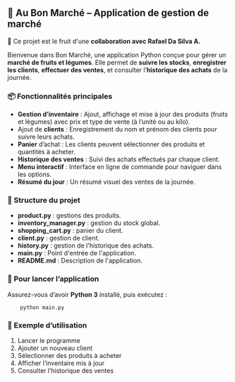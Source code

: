 ## 🛒 Au Bon Marché – Application de gestion de marché

🤝 Ce projet est le fruit d'une **collaboration avec Rafael Da Silva A.** 

Bienvenue dans Bon Marché, une application Python conçue pour gérer un **marché de fruits et légumes**.
Elle permet de **suivre les stocks**, **enregistrer les clients**, **effectuer des ventes**, et consulter l’**historique des achats** de la journée.

### 📦 Fonctionnalités principales
- **Gestion d’inventaire** : Ajout, affichage et mise à jour des produits (fruits et légumes) avec prix et type de vente (à l’unité ou au kilo).
- Ajout de **clients** : Enregistrement du nom et prénom des clients pour suivre leurs achats.
- **Panier** d’achat : Les clients peuvent sélectionner des produits et quantités à acheter.
- **Historique des ventes** : Suivi des achats effectués par chaque client.
- **Menu interactif** : Interface en ligne de commande pour naviguer dans les options.
- **Résumé du jour** : Un résumé visuel des ventes de la journée.

### 🧱 Structure du projet
- **product.py** : gestions des produits.
- **inventory_manager.py** : gestion du stock global.
- **shopping_cart.py** : panier du client.
- **client.py** : gestion de client.
- **history.py** : gestion de l'historique des achats.
- **main.py** : Point d'entrée de l'application.
- **README.md** : Description de l'application.

### 🚀 Pour lancer l’application
Assurez-vous d’avoir **Python 3** installé, puis exécutez :

        python main.py

### 🧑 Exemple d’utilisation
1. Lancer le programme
2. Ajouter un nouveau client
3. Sélectionner des produits à acheter
4. Afficher l’inventaire mis à jour
5. Consulter l’historique des ventes
